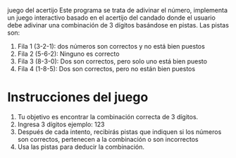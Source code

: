 juego del acertijo
Este programa se trata de adivinar el número, implementa un juego interactivo basado en el acertijo del candado donde el usuario debe adivinar una combinación de 3 dígitos basándose en pistas.
Las pistas son:

1. Fila 1 (3-2-1):  dos números son correctos y no está bien puestos
2. Fila 2 (5-6-2): Ninguno es correcto
3. Fila 3 (8-3-0): Dos son correctos, pero solo uno está bien puesto
4. Fila 4 (1-8-5): Dos son correctos, pero no están bien puestos

# Instrucciones del juego
1. Tu objetivo es encontrar la combinación correcta de 3 dígitos.
2. Ingresa 3 dígitos ejemplo: 123
3. Después de cada intento, recibirás pistas que indiquen si los números son correctos, pertenecen a la combinación o son incorrectos
4. Usa las pistas para deducir la combinación.
